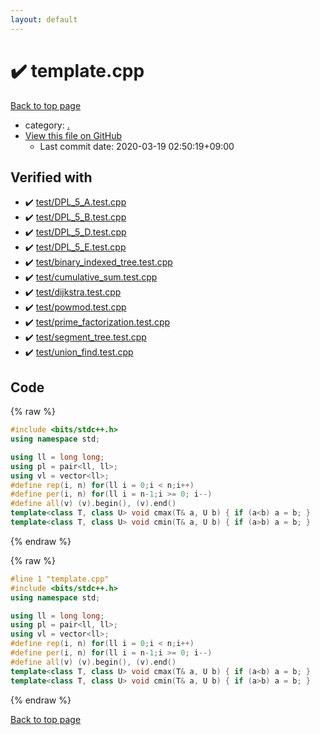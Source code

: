 ```yaml
---
layout: default
---
```


<!-- mathjax config similar to math.stackexchange -->
<script type="text/javascript" async
  src="https://cdnjs.cloudflare.com/ajax/libs/mathjax/2.7.5/MathJax.js?config=TeX-MML-AM_CHTML">
</script>
<script type="text/x-mathjax-config">
  MathJax.Hub.Config({
    TeX: { equationNumbers: { autoNumber: "AMS" }},
    tex2jax: {
      inlineMath: [ ['$','$'] ],
      processEscapes: true
    },
    "HTML-CSS": { matchFontHeight: false },
    displayAlign: "left",
    displayIndent: "2em"
  });
</script>

<script type="text/javascript" src="https://cdnjs.cloudflare.com/ajax/libs/jquery/3.4.1/jquery.min.js"></script>
<script src="https://cdn.jsdelivr.net/npm/jquery-balloon-js@1.1.2/jquery.balloon.min.js" integrity="sha256-ZEYs9VrgAeNuPvs15E39OsyOJaIkXEEt10fzxJ20+2I=" crossorigin="anonymous"></script>
<script type="text/javascript" src="../assets/js/copy-button.js"></script>
<link rel="stylesheet" href="../assets/css/copy-button.css" />


# :heavy_check_mark: template.cpp

<a href="../index.html">Back to top page</a>

* category: <a href="../index.html#5058f1af8388633f609cadb75a75dc9d">.</a>
* <a href="{{ site.github.repository_url }}/blob/master/template.cpp">View this file on GitHub</a>
    - Last commit date: 2020-03-19 02:50:19+09:00




## Verified with

* :heavy_check_mark: <a href="../verify/test/DPL_5_A.test.cpp.html">test/DPL_5_A.test.cpp</a>
* :heavy_check_mark: <a href="../verify/test/DPL_5_B.test.cpp.html">test/DPL_5_B.test.cpp</a>
* :heavy_check_mark: <a href="../verify/test/DPL_5_D.test.cpp.html">test/DPL_5_D.test.cpp</a>
* :heavy_check_mark: <a href="../verify/test/DPL_5_E.test.cpp.html">test/DPL_5_E.test.cpp</a>
* :heavy_check_mark: <a href="../verify/test/binary_indexed_tree.test.cpp.html">test/binary_indexed_tree.test.cpp</a>
* :heavy_check_mark: <a href="../verify/test/cumulative_sum.test.cpp.html">test/cumulative_sum.test.cpp</a>
* :heavy_check_mark: <a href="../verify/test/dijkstra.test.cpp.html">test/dijkstra.test.cpp</a>
* :heavy_check_mark: <a href="../verify/test/powmod.test.cpp.html">test/powmod.test.cpp</a>
* :heavy_check_mark: <a href="../verify/test/prime_factorization.test.cpp.html">test/prime_factorization.test.cpp</a>
* :heavy_check_mark: <a href="../verify/test/segment_tree.test.cpp.html">test/segment_tree.test.cpp</a>
* :heavy_check_mark: <a href="../verify/test/union_find.test.cpp.html">test/union_find.test.cpp</a>


## Code

<a id="unbundled"></a>
{% raw %}
```cpp
#include <bits/stdc++.h>
using namespace std;

using ll = long long;
using pl = pair<ll, ll>;
using vl = vector<ll>;
#define rep(i, n) for(ll i = 0;i < n;i++)
#define per(i, n) for(ll i = n-1;i >= 0; i--)
#define all(v) (v).begin(), (v).end()
template<class T, class U> void cmax(T& a, U b) { if (a<b) a = b; }
template<class T, class U> void cmin(T& a, U b) { if (a>b) a = b; }

```
{% endraw %}

<a id="bundled"></a>
{% raw %}
```cpp
#line 1 "template.cpp"
#include <bits/stdc++.h>
using namespace std;

using ll = long long;
using pl = pair<ll, ll>;
using vl = vector<ll>;
#define rep(i, n) for(ll i = 0;i < n;i++)
#define per(i, n) for(ll i = n-1;i >= 0; i--)
#define all(v) (v).begin(), (v).end()
template<class T, class U> void cmax(T& a, U b) { if (a<b) a = b; }
template<class T, class U> void cmin(T& a, U b) { if (a>b) a = b; }

```
{% endraw %}

<a href="../index.html">Back to top page</a>

